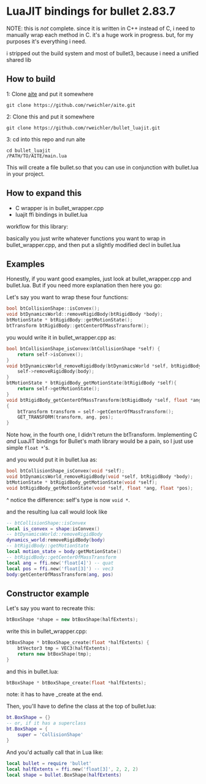 # LuaJIT bindings for bullet 2.83.7

NOTE: this is *not* complete. since it is written in C++ instead of C, i need to manually wrap each method in C. it's a huge work in progress. but, for my purposes it's everything i need.

i stripped out the build system and most of bullet3, because i need a unified shared lib

## How to build

1: Clone [aite](https://github.com/rweichler/aite) and put it somewhere

```
git clone https://github.com/rweichler/aite.git
```

2: Clone this and put it somewhere

```
git clone https://github.com/rweichler/bullet_luajit.git
```

3: cd into this repo and run aite

```
cd bullet_luajit
/PATH/TO/AITE/main.lua
```

This will create a file bullet.so that you can use in conjunction with bullet.lua in your project.

## How to expand this

* C wrapper is in bullet\_wrapper.cpp
* luajit ffi bindings in bullet.lua

workflow for this library:

basically you just write whatever functions you want to wrap in bullet\_wrapper.cpp, and then put a slightly modified decl in bullet.lua

## Examples

Honestly, if you want good examples, just look at bullet\_wrapper.cpp and bullet.lua. But if you need more explanation then here you go:

Let's say you want to wrap these four functions:

```cpp
bool btCollisionShape::isConvex();
void btDynamicsWorld::removeRigidBody(btRigidBody *body);
btMotionState * btRigidBody::getMotionState();
btTransform btRigidBody::getCenterOfMassTransform();
```

you would write it in bullet\_wrapper.cpp as:
```cpp
bool btCollisionShape_isConvex(btCollisionShape *self) {
    return self->isConvex();
}
void btDynamicsWorld_removeRigidBody(btDynamicsWorld *self, btRigidBody *body){
    self->removeRigidBody(body);
}
btMotionState * btRigidBody_getMotionState(btRigidBody *self){
    return self->getMotionState();
}
void btRigidBody_getCenterOfMassTransform(btRigidBody *self, float *ang, float *pos)
{
    btTransform transform = self->getCenterOfMassTransform();
    GET_TRANSFORM(transform, ang, pos);
}
```

Note how, in the fourth one, I didn't return the btTransform. Implementing C *and* LuaJIT bindings for Bullet's math library would be a pain, so I just use simple `float *`'s.

and you would put it in bullet.lua as:
```c
bool btCollisionShape_isConvex(void *self);
void btDynamicsWorld_removeRigidBody(void *self, btRigidBody *body);
btMotionState * btRigidBody_getMotionState(void *self);
void btRigidBody_getMotionState(void *self, float *ang, float *pos);
```

^ notice the difference: self's type is now `void *`.

and the resulting lua call would look like
```lua
-- btCollisionShape::isConvex
local is_convex = shape:isConvex()
-- btDynamicsWorld::removeRigidBody
dynamics_world:removeRigidBody(body)
-- btRigidBody::getMotionState
local motion_state = body:getMotionState()
-- btRigidBody::getCenterOfMassTransform
local ang = ffi.new('float[4]') -- quat
local pos = ffi.new('float[3]') -- vec3
body:getCenterOfMassTransform(ang, pos)
```

## Constructor example

Let's say you want to recreate this:
```cpp
btBoxShape *shape = new btBoxShape(halfExtents);
```

write this in bullet\_wrapper.cpp:
```cpp
btBoxShape * btBoxShape_create(float *halfExtents) {
    btVector3 tmp = VEC3(halfExtents);
    return new btBoxShape(tmp);
}
```

and this in bullet.lua:
```c
btBoxShape * btBoxShape_create(float *halfExtents);
```

note: it has to have _create at the end.

Then, you'll have to define the class at the top of bullet.lua:
```lua
bt.BoxShape = {}
-- or, if it has a superclass
bt.BoxShape = {
    super = 'CollisionShape'
}
```

And you'd actually call that in Lua like:
```lua
local bullet = require 'bullet'
local halfExtents = ffi.new('float[3]', 2, 2, 2)
local shape = bullet.BoxShape(halfExtents)
```
